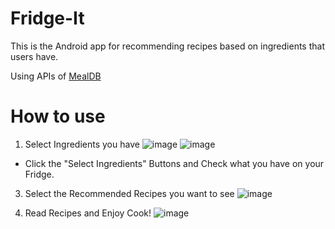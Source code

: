 # Fridge-It
This is the Android app for recommending recipes based on ingredients that users have.

Using APIs of [MealDB](https://www.themealdb.com/api.php)

# How to use
1. Select Ingredients you have
![image](https://github.com/KimDa99/Fridge-It/assets/91198933/947451fd-3920-468e-97ba-b13b6f6c4b1d)
![image](https://github.com/KimDa99/Fridge-It/assets/91198933/a3e607e0-0723-4c28-ae0d-2b33aabf396f)

- Click the "Select Ingredients" Buttons and Check what you have on your Fridge.
  
3. Select the Recommended Recipes you want to see
![image](https://github.com/KimDa99/Fridge-It/assets/91198933/997eac1c-9482-4ddb-818a-59410bcd523d)


4. Read Recipes and Enjoy Cook!
![image](https://github.com/KimDa99/Fridge-It/assets/91198933/3a464798-6089-482f-b6cb-41344fb3c891)

   
